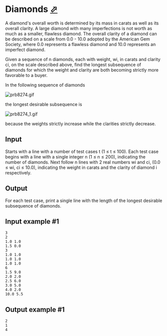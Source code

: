 # Diamonds [⬀](https://www.e-olymp.com/en/problems/8174)

A diamond's overall worth is determined by its mass in carats as well as its overall clarity. A large diamond with many imperfections is not worth as much as a smaller, flawless diamond. The overall clarity of a diamond can be described on a scale from 0.0 - 10.0 adopted by the American Gem Society, where 0.0 represents a flawless diamond and 10.0 represents an imperfect diamond.

Given a sequence of n diamonds, each with weight, wi, in carats and clarity ci, on the scale described above, find the longest subsequence of diamonds for which the weight and clarity are both becoming strictly more favorable to a buyer.

In the following sequence of diamonds 

![prb8274.gif](e392efb16bb89b3aed42dc1cad2a042d.gif)

the longest desirable subsequence is 

![prb8274_1.gif](62851efbe8200bd4b773af85d11ab958.gif)

because the weights strictly increase while the clarities strictly decrease.

## Input

Starts with a line with a number of test cases t (1 ≤ t ≤ 100). Each test case begins with a line with a single integer n (1 ≤ n ≤ 200), indicating the number of diamonds. Next follow n lines with 2 real numbers wi and ci, (0.0 ≤ wi, ci ≤ 10.0), indicating the weight in carats and the clarity of diamond i respectively.

## Output

For each test case, print a single line with the length of the longest desirable subsequence of diamonds.

## Input example #1
```
3
2
1.0 1.0
1.5 0.0
3
1.0 1.0
1.0 1.0
1.0 1.0
6
1.5 9.0
2.0 2.0
2.5 6.0
3.0 5.0
4.0 2.0
10.0 5.5
```

## Output example #1
```
2
1
4
```
